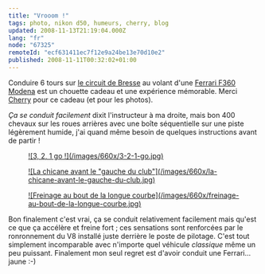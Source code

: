 ```yaml
---
title: "Vrooom !"
tags: photo, nikon d50, humeurs, cherry, blog
updated: 2008-11-13T21:19:04.000Z
lang: "fr"
node: "67325"
remoteId: "ecf631411ec7f12e9a24be13e70d10e2"
published: 2008-11-11T00:32:02+01:00
---
```


Conduire 6 tours sur [le circuit de Bresse](http://www.circuitdebresse.fr) au volant d'une [Ferrari F360 Modena](http://www.autoweb-france.com/essais/Ferrari/essai_84_Ferrari_360_Modena_F1.php) est un chouette cadeau et une expérience mémorable. Merci [Cherry](http://t-ka.net) pour ce cadeau (et pour les photos).


*Ça se conduit facilement* dixit l'instructeur à ma droite, mais bon 400 chevaux sur les roues arrières avec une boîte séquentielle sur une piste légèrement humide, j'ai quand même besoin de quelques instructions avant de partir !

<figure class="object-center"><a href="/images/3-2-1-go.jpg">![3, 2, 1 go !](/images/660x/3-2-1-go.jpg)
</a></figure>

<figure class="object-center"><a href="/images/la-chicane-avant-le-gauche-du-club.jpg">![La chicane avant le "gauche du club"](/images/660x/la-chicane-avant-le-gauche-du-club.jpg)
</a></figure>

<figure class="object-center"><a href="/images/freinage-au-bout-de-la-longue-courbe.jpg">![Freinage au bout de la longue courbe](/images/660x/freinage-au-bout-de-la-longue-courbe.jpg)
</a></figure>


Bon finalement c'est vrai, ça se conduit relativement facilement mais qu'est ce que ça accélère et freine fort ; ces sensations sont renforcées par le ronronnement du V8 installé juste derrière le poste de pilotage. C'est tout simplement incomparable avec n'importe quel véhicule *classique* même un peu puissant. Finalement mon seul regret est d'avoir conduit une Ferrari... jaune :-)

